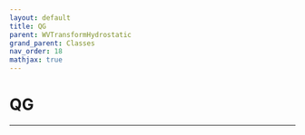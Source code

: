 ```yaml
---
layout: default
title: QG
parent: WVTransformHydrostatic
grand_parent: Classes
nav_order: 18
mathjax: true
---
```


#  QG




---

